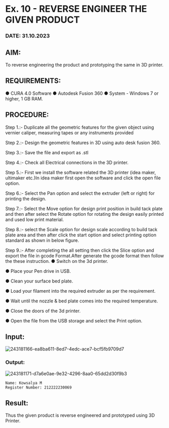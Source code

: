 # Ex. 10 - REVERSE ENGINEER THE GIVEN PRODUCT

### DATE: 31.10.2023
## AIM: 
To reverse engineering the product and prototyping the same in 3D printer.
## REQUIREMENTS:
● CURA 4.0 Software
● Autodesk Fusion 360
● System - Windows 7 or higher, 1 GB RAM.
## PROCEDURE:
Step 1.:- Duplicate all the geometric features for the given object using vernier caliper, measuring tapes or any instruments provided

Step 2.:- Design the geometric features in 3D using auto desk fusion 360.

Step 3.:- Save the file and export as .stl

Step 4.:- Check all Electrical connections in the 3D printer.

Step 5.:- First we install the software related the 3D printer (idea maker, ultimaker etc.)In idea maker first open the software and click the open file option.

Step 6.:- Select the Pan option and select the extruder (left or right) for printing the design.

Step 7.:- Select the Move option for design print position in build tack plate and then after select the Rotate option for rotating the design easily printed and used low print material.

Step 8.:- select the Scale option for design scale according to build tack plate area and then after click the start option and select printing option standard as shown in below figure.

Step 9.:- After completing the all setting then click the Slice option and export the file in gcode Format.After generate the gcode format then follow the these instruction. 
  ●	Switch on the 3d printer.
  
  ●	Place your Pen drive in USB.
  
  ●	Clean your surface bed plate.
  
  ●	Load your filament into the required extruder as per the requirement.
  
  ●	Wait until the nozzle & bed plate comes into the required temperature.
  
  ●	Close the doors of the 3d printer.
  
  ●	Open the file from the USB storage and select the Print option.
## Input:
![243181166-ea8ba611-8ed7-4edc-ace7-bcf5fb9709d7](https://github.com/Kowsalyasathya/Ex.-10---REVERSE-ENGINEER-THE-GIVEN-PRODUCT/assets/118671457/c2d12bba-e712-43d3-858b-6c464263121a)
### Output:
![243181171-d7a6e0ae-9e32-4296-8aa0-65dd2d30f9b3](https://github.com/Kowsalyasathya/Ex.-10---REVERSE-ENGINEER-THE-GIVEN-PRODUCT/assets/118671457/a590c143-15d5-439a-bc7d-b5852fc682e3)
```
Name: Kowsalya M
Register Number: 212222230069
```
## Result:
Thus the given product is reverse engineered and prototyped using 3D Printer.
